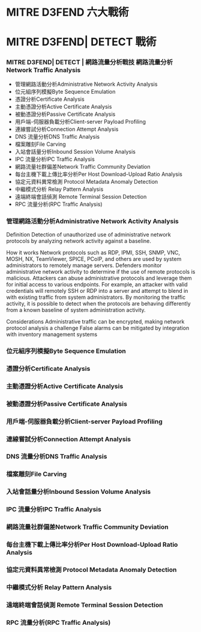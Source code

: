 # MITRE D3FEND 六大戰術

# MITRE D3FEND| DETECT 戰術
### MITRE D3FEND| DETECT | 網路流量分析戰技 網路流量分析Network Traffic Analysis
- 管理網路活動分析Administrative Network Activity Analysis
- 位元組序列模擬Byte Sequence Emulation
- 憑證分析Certificate Analysis
- 主動憑證分析Active Certificate Analysis
- 被動憑證分析Passive Certificate Analysis
- 用戶端-伺服器負載分析Client-server Payload Profiling
- 連線嘗試分析Connection Attempt Analysis
- DNS 流量分析DNS Traffic Analysis
- 檔案雕刻File Carving
- 入站會話量分析Inbound Session Volume Analysis
- IPC 流量分析IPC Traffic Analysis
- 網路流量社群偏差Network Traffic Community Deviation
- 每台主機下載上傳比率分析Per Host Download-Upload Ratio Analysis
- 協定元資料異常檢測 Protocol Metadata Anomaly Detection
- 中繼模式分析 Relay Pattern Analysis
- 遠端終端會話偵測 Remote Terminal Session Detection
- RPC 流量分析(RPC Traffic Analysis)



### 管理網路活動分析Administrative Network Activity Analysis

Definition
Detection of unauthorized use of administrative network protocols by analyzing network activity against a baseline.

How it works
Network protocols such as RDP, IPMI, SSH, SNMP, VNC, MOSH, NX, TeamViewer, SPICE, PCoIP, and others are used by system administrators to remotely manage servers. Defenders monitor administrative network activity to determine if the use of remote protocols is malicious. Attackers can abuse administrative protocols and leverage them for initial access to various endpoints. For example, an attacker with valid credentials will remotely SSH or RDP into a server and attempt to blend in with existing traffic from system administrators. By monitoring the traffic activity, it is possible to detect when the protocols are behaving differently from a known baseline of system administration activity.

Considerations
Administrative traffic can be encrypted, making network protocol analysis a challenge
False alarms can be mitigated by integration with inventory management systems


### 位元組序列模擬Byte Sequence Emulation


### 憑證分析Certificate Analysis

### 主動憑證分析Active Certificate Analysis

### 被動憑證分析Passive Certificate Analysis

### 用戶端-伺服器負載分析Client-server Payload Profiling

### 連線嘗試分析Connection Attempt Analysis

### DNS 流量分析DNS Traffic Analysis

### 檔案雕刻File Carving

### 入站會話量分析Inbound Session Volume Analysis

### IPC 流量分析IPC Traffic Analysis

### 網路流量社群偏差Network Traffic Community Deviation

### 每台主機下載上傳比率分析Per Host Download-Upload Ratio Analysis

### 協定元資料異常檢測 Protocol Metadata Anomaly Detection

### 中繼模式分析 Relay Pattern Analysis

### 遠端終端會話偵測 Remote Terminal Session Detection

### RPC 流量分析(RPC Traffic Analysis)
